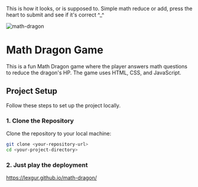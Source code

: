 This is how it looks, or is supposed to. Simple math reduce or add, press the heart to submit and see if it's correct ^_^

![math-dragon](https://github.com/user-attachments/assets/28bbbe1b-9cb1-42e7-9b5e-c8e9ce9f287c)

# Math Dragon Game

This is a fun Math Dragon game where the player answers math questions to reduce the dragon's HP. The game uses HTML, CSS, and JavaScript.

## Project Setup

Follow these steps to set up the project locally.

### 1. Clone the Repository

Clone the repository to your local machine:

```bash
git clone <your-repository-url>
cd <your-project-directory>
```
### 2. Just play the deployment 

https://lexgur.github.io/math-dragon/
